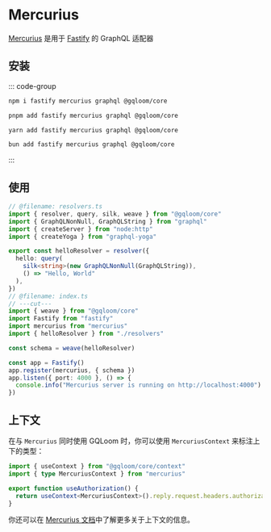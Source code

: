 # Mercurius

[Mercurius](https://mercurius.dev/) 是用于 [Fastify](https://www.fastify.io/) 的 GraphQL 适配器

## 安装

::: code-group
```sh [npm]
npm i fastify mercurius graphql @gqloom/core
```
```sh [pnpm]
pnpm add fastify mercurius graphql @gqloom/core
```
```sh tab="yarn"
yarn add fastify mercurius graphql @gqloom/core
```
```sh tab="bun"
bun add fastify mercurius graphql @gqloom/core
```
:::

## 使用 
```ts twoslash
// @filename: resolvers.ts
import { resolver, query, silk, weave } from "@gqloom/core"
import { GraphQLNonNull, GraphQLString } from "graphql"
import { createServer } from "node:http"
import { createYoga } from "graphql-yoga"

export const helloResolver = resolver({
  hello: query(
    silk<string>(new GraphQLNonNull(GraphQLString)),
    () => "Hello, World"
  ),
})
// @filename: index.ts
// ---cut---
import { weave } from "@gqloom/core"
import Fastify from "fastify"
import mercurius from "mercurius"
import { helloResolver } from "./resolvers"

const schema = weave(helloResolver)

const app = Fastify()
app.register(mercurius, { schema })
app.listen({ port: 4000 }, () => {
  console.info("Mercurius server is running on http://localhost:4000")
})
```

## 上下文

在与 `Mercurius` 同时使用 GQLoom 时，你可以使用 `MercuriusContext` 来标注上下的类型：

```ts twoslash
import { useContext } from "@gqloom/core/context"
import { type MercuriusContext } from "mercurius"

export function useAuthorization() {
  return useContext<MercuriusContext>().reply.request.headers.authorization
}
```

你还可以在 [Mercurius 文档](https://mercurius.dev/#/docs/context)中了解更多关于上下文的信息。